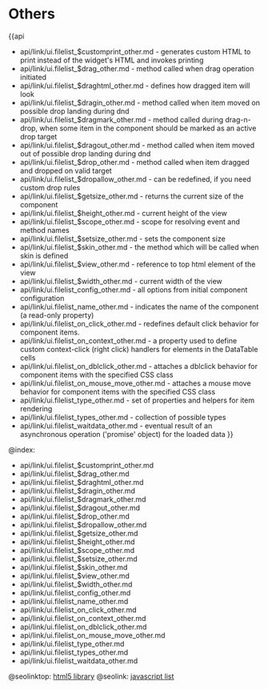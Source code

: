 Others
=======

{{api
- api/link/ui.filelist_$customprint_other.md - generates custom HTML to print instead of the widget's HTML and invokes printing
- api/link/ui.filelist_$drag_other.md - method called when drag operation initiated
- api/link/ui.filelist_$draghtml_other.md - defines how dragged item will look
- api/link/ui.filelist_$dragin_other.md - method called when item moved on possible drop landing during dnd
- api/link/ui.filelist_$dragmark_other.md - method called during drag-n-drop, when some item in the component should be marked as an active drop target
- api/link/ui.filelist_$dragout_other.md - method called when item moved out of possible drop landing during dnd
- api/link/ui.filelist_$drop_other.md - method called when item dragged and dropped on valid target
- api/link/ui.filelist_$dropallow_other.md - can be redefined, if you need custom drop rules
- api/link/ui.filelist_$getsize_other.md - returns the current size of the component
- api/link/ui.filelist_$height_other.md - current height of the view
- api/link/ui.filelist_$scope_other.md - scope for resolving event and method names
- api/link/ui.filelist_$setsize_other.md - sets the component size
- api/link/ui.filelist_$skin_other.md - the method which will be called when skin is defined
- api/link/ui.filelist_$view_other.md - reference to top html element of the view
- api/link/ui.filelist_$width_other.md - current width of the view
- api/link/ui.filelist_config_other.md - all options from initial component configuration
- api/link/ui.filelist_name_other.md - indicates the name of the component (a read-only property)
- api/link/ui.filelist_on_click_other.md - redefines default click behavior for component items.
- api/link/ui.filelist_on_context_other.md - a property used to define custom context-click (right click) handlers for elements in the DataTable cells<br>
- api/link/ui.filelist_on_dblclick_other.md - attaches a dblclick behavior for component items with the specified CSS class
- api/link/ui.filelist_on_mouse_move_other.md - attaches a mouse move behavior for component items with the specified CSS class
- api/link/ui.filelist_type_other.md - set of properties and helpers for item rendering
- api/link/ui.filelist_types_other.md - collection of possible types
- api/link/ui.filelist_waitdata_other.md - eventual result of an asynchronous operation ('promise' object) for the loaded data
}}

@index:
- api/link/ui.filelist_$customprint_other.md
- api/link/ui.filelist_$drag_other.md
- api/link/ui.filelist_$draghtml_other.md
- api/link/ui.filelist_$dragin_other.md
- api/link/ui.filelist_$dragmark_other.md
- api/link/ui.filelist_$dragout_other.md
- api/link/ui.filelist_$drop_other.md
- api/link/ui.filelist_$dropallow_other.md
- api/link/ui.filelist_$getsize_other.md
- api/link/ui.filelist_$height_other.md
- api/link/ui.filelist_$scope_other.md
- api/link/ui.filelist_$setsize_other.md
- api/link/ui.filelist_$skin_other.md
- api/link/ui.filelist_$view_other.md
- api/link/ui.filelist_$width_other.md
- api/link/ui.filelist_config_other.md
- api/link/ui.filelist_name_other.md
- api/link/ui.filelist_on_click_other.md
- api/link/ui.filelist_on_context_other.md
- api/link/ui.filelist_on_dblclick_other.md
- api/link/ui.filelist_on_mouse_move_other.md
- api/link/ui.filelist_type_other.md
- api/link/ui.filelist_types_other.md
- api/link/ui.filelist_waitdata_other.md




@seolinktop: [html5 library](https://webix.com)
@seolink: [javascript list](https://webix.com/widget/list/)